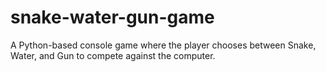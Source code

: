 # snake-water-gun-game
A Python-based console game where the player chooses between Snake, Water, and Gun to compete against the computer.
